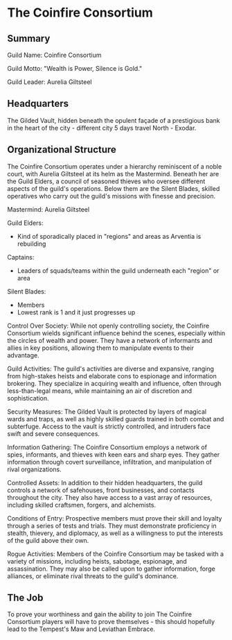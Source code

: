 # The Coinfire Consortium


## Summary

Guild Name: Coinfire Consortium

Guild Motto: "Wealth is Power, Silence is Gold."

Guild Leader: Aurelia Giltsteel

## Headquarters
The Gilded Vault, hidden beneath the opulent façade of a prestigious bank in the heart of the city - different city 5 days travel North - Exodar.

## Organizational Structure
The Coinfire Consortium operates under a hierarchy reminiscent of a noble court, with Aurelia Giltsteel at its helm as the Mastermind. Beneath her are the Guild Elders, a council of seasoned thieves who oversee different aspects of the guild's operations. Below them are the Silent Blades, skilled operatives who carry out the guild's missions with finesse and precision.

Mastermind: Aurelia Giltsteel

Guild Elders:
- Kind of sporadically placed in "regions" and areas as Arventia is rebuilding

Captains:
- Leaders of squads/teams within the guild underneath each "region" or area

Silent Blades:
- Members
- Lowest rank is 1 and it just progresses up


Control Over Society: While not openly controlling society, the Coinfire Consortium wields significant influence behind the scenes, especially within the circles of wealth and power. They have a network of informants and allies in key positions, allowing them to manipulate events to their advantage.

Guild Activities: The guild's activities are diverse and expansive, ranging from high-stakes heists and elaborate cons to espionage and information brokering. They specialize in acquiring wealth and influence, often through less-than-legal means, while maintaining an air of discretion and sophistication.

Security Measures: The Gilded Vault is protected by layers of magical wards and traps, as well as highly skilled guards trained in both combat and subterfuge. Access to the vault is strictly controlled, and intruders face swift and severe consequences.

Information Gathering: The Coinfire Consortium employs a network of spies, informants, and thieves with keen ears and sharp eyes. They gather information through covert surveillance, infiltration, and manipulation of rival organizations.

Controlled Assets: In addition to their hidden headquarters, the guild controls a network of safehouses, front businesses, and contacts throughout the city. They also have access to a vast array of resources, including skilled craftsmen, forgers, and alchemists.

Conditions of Entry: Prospective members must prove their skill and loyalty through a series of tests and trials. They must demonstrate proficiency in stealth, thievery, and diplomacy, as well as a willingness to put the interests of the guild above their own.

Rogue Activities: Members of the Coinfire Consortium may be tasked with a variety of missions, including heists, sabotage, espionage, and assassination. They may also be called upon to gather information, forge alliances, or eliminate rival threats to the guild's dominance.


## The Job

To prove your worthiness and gain the ability to join The Coinfire Consortium players will have to prove themselves - this should hopefully lead to the Tempest's Maw and Leviathan Embrace.

